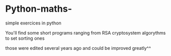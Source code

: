 # Python-maths-
simple exercices in python 

You'll find some short programs ranging from RSA cryptosystem algorythms to set sorting ones 

those were edited several years ago and could be improved greatly^^

